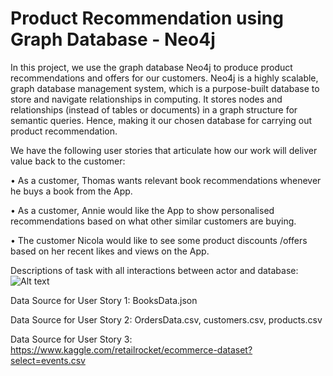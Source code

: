 # Product Recommendation using Graph Database - Neo4j

In this project, we use the graph database Neo4j to produce product recommendations and offers for our customers. Neo4j is a highly scalable, graph database management system, which is a purpose-built database to store and navigate relationships in computing. It stores nodes and relationships (instead of tables or documents) in a graph structure for semantic queries. Hence, making it our chosen database for carrying out product recommendation.


We have the following user stories that articulate how our work will deliver value back to the customer:


•	As a customer, Thomas wants relevant book recommendations whenever he buys a book from the App. 


•	As a customer, Annie would like the App to show personalised recommendations based on what other similar customers are buying. 


•	The customer Nicola would like to see some product discounts /offers based on her recent likes and views on the App.


Descriptions of task with all interactions between actor and database:
<img src="C:\Users\garim\Desktop\Picture1.png" alt="Alt text" title="Optional title">


Data Source for User Story 1: BooksData.json


Data Source for User Story 2: OrdersData.csv, customers.csv, products.csv


Data Source for User Story 3: https://www.kaggle.com/retailrocket/ecommerce-dataset?select=events.csv

